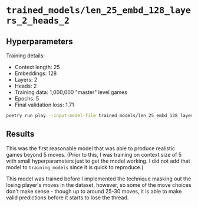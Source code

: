 # `trained_models/len_25_embd_128_layers_2_heads_2`

## Hyperparameters

Training details:
* Context length: 25
* Embeddings: 128
* Layers: 2
* Heads: 2
* Training data: 1,000,000 "master" level games
* Epochs: 5
* Final validation loss: 1.71

```sh
poetry run play --input-model-file trained_models/len_25_embd_128_layers_2_heads_2/model.pth --input-tokenizer-file trained_models/len_25_embd_128_layers_2_heads_2/tokenizer.json --max-context-length 25 --num-embeddings 128 --num-layers 2 --num-heads 2
```

## Results

This was the first reasonable model that was able to produce realistic games beyond 5 moves. (Prior to this, I was training on context size of 5 with small hyperparameters just to get the model working. I did not add that model to `training_models` since it is quick to reproduce.)

This model was trained before I implemented the technique masking out the losing player's moves in the dataset, however, so some of the move choices don't make sense - though up to around 25-30 moves, it is able to make valid predictions before it starts to lose the thread.
